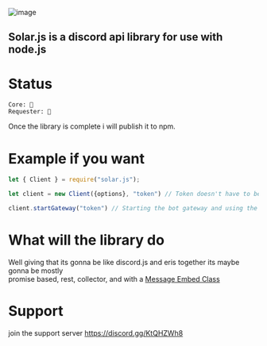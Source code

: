 ![image](https://user-images.githubusercontent.com/61085765/119387687-47770c80-bc97-11eb-9685-14d78d51be88.png)


## Solar.js is a discord api library for use with node.js

# Status
```
Core: 🔴
Requester: 🔴
```

Once the library is complete i will publish it to npm.

# Example if you want
```js
let { Client } = require("solar.js");

let client = new Client({options}, "token") // Token doesn't have to be here.

client.startGateway("token") // Starting the bot gateway and using the token here.
```

# What will the library do
Well giving that its gonna be like discord.js and eris together its maybe gonna be mostly  
promise based, rest, collector, and with a [Message Embed Class](https://github.com/WayvshockGD/Solar.js/blob/main/lib/utils/Embed.js)  

# Support
join the support server https://discord.gg/KtQHZWh8
